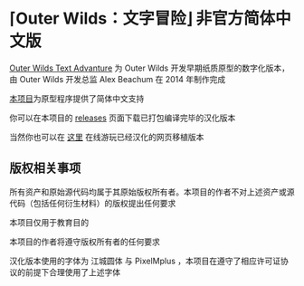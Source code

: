 # ⌈Outer Wilds：文字冒险⌋ 非官方简体中文版
[Outer Wilds Text Advanture](https://www.mobiusdigitalgames.com/outer-wilds-text-adventure.html) 为 Outer Wilds 开发早期纸质原型的数字化版本，由 Outer Wilds 开发总监 Alex Beachum 在 2014 年制作完成

[本项目](https://github.com/CrystFish/OWTASC)为原型程序提供了简体中文支持

你可以在本项目的 [releases](https://github.com/CrystFish/OWTASC/releases) 页面下载已打包编译完毕的汉化版本

当然你也可以在 [这里](https://https://github.com/CrystFish/OWTAWebSC) 在线游玩已经汉化的网页移植版本

## 版权相关事项
所有资产和原始源代码均属于其原始版权所有者。本项目的作者不对上述资产或源代码（包括任何衍生材料）的版权提出任何要求

本项目仅用于教育目的

本项目的作者将遵守版权所有者的任何要求

汉化版本使用的字体为 江城圆体 与 PixelMplus ，本项目在遵守了相应许可证协议的前提下合理使用了上述字体
